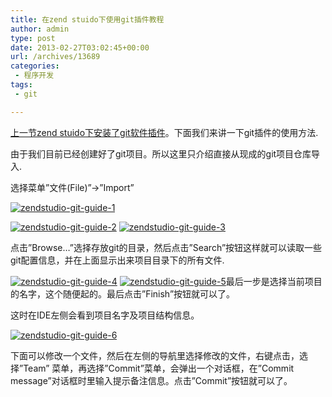 ```yaml
---
title: 在zend stuido下使用git插件教程
author: admin
type: post
date: 2013-02-27T03:02:45+00:00
url: /archives/13689
categories:
 - 程序开发
tags:
 - git

---
```

[上一节zend stuido下安装了git软件插件](http://blog.haohtml.com/archives/13679)。下面我们来讲一下git插件的使用方法.

由于我们目前已经创建好了git项目。所以这里只介绍直接从现成的git项目仓库导入.

选择菜单”文件(File)”->”Import”

[![zendstudio-git-guide-1](http://blog.haohtml.com/wp-content/uploads/2013/02/zendstudio-git-guide-1.png)][1]


[![zendstudio-git-guide-2](http://blog.haohtml.com/wp-content/uploads/2013/02/zendstudio-git-guide-2.png)][2] [![zendstudio-git-guide-3](http://blog.haohtml.com/wp-content/uploads/2013/02/zendstudio-git-guide-3.png)][3]

点击”Browse…”选择存放git的目录，然后点击”Search”按钮这样就可以读取一些git配置信息，并在上面显示出来项目目录下的所有文件.

[![zendstudio-git-guide-4](http://blog.haohtml.com/wp-content/uploads/2013/02/zendstudio-git-guide-4.png)][4] [![zendstudio-git-guide-5](http://blog.haohtml.com/wp-content/uploads/2013/02/zendstudio-git-guide-5.png)][5]最后一步是选择当前项目的名字，这个随便起的。最后点击”Finish”按钮就可以了。

这时在IDE左侧会看到项目名字及项目结构信息。

[![zendstudio-git-guide-6](http://blog.haohtml.com/wp-content/uploads/2013/02/zendstudio-git-guide-6.png)][6]

下面可以修改一个文件，然后在左侧的导航里选择修改的文件，右键点击，选择”Team” 菜单，再选择”Commit”菜单，会弹出一个对话框，在”Commit message”对话框时里输入提示备注信息。点击”Commit”按钮就可以了。

 [1]: http://blog.haohtml.com/wp-content/uploads/2013/02/zendstudio-git-guide-1.png
 [2]: http://blog.haohtml.com/wp-content/uploads/2013/02/zendstudio-git-guide-2.png
 [3]: http://blog.haohtml.com/wp-content/uploads/2013/02/zendstudio-git-guide-3.png
 [4]: http://blog.haohtml.com/wp-content/uploads/2013/02/zendstudio-git-guide-4.png
 [5]: http://blog.haohtml.com/wp-content/uploads/2013/02/zendstudio-git-guide-5.png
 [6]: http://blog.haohtml.com/wp-content/uploads/2013/02/zendstudio-git-guide-6.png